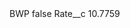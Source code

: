 <?xml version="1.0" encoding="UTF-8"?>
<CustomMetadata xmlns="http://soap.sforce.com/2006/04/metadata" xmlns:xsi="http://www.w3.org/2001/XMLSchema-instance" xmlns:xsd="http://www.w3.org/2001/XMLSchema">
    <label>BWP</label>
    <protected>false</protected>
    <values>
        <field>Rate__c</field>
        <value xsi:type="xsd:double">10.7759</value>
    </values>
</CustomMetadata>
